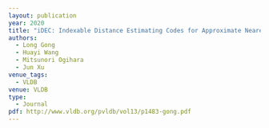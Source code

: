 ```yaml
---
layout: publication
year: 2020
title: "iDEC: Indexable Distance Estimating Codes for Approximate Nearest Neighbor Search"
authors:
  - Long Gong
  - Huayi Wang
  - Mitsunori Ogihara
  - Jun Xu
venue_tags:
  - VLDB
venue: VLDB
type:
  - Journal
pdf: http://www.vldb.org/pvldb/vol13/p1483-gong.pdf
---
```

